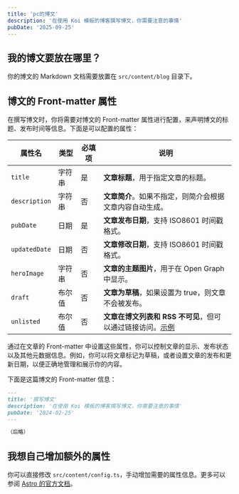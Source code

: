```yaml
---
title: 'pc的博文'
description: '在使用 Koi 模板的博客撰写博文，你需要注意的事情'
pubDate: '2025-09-25'
---
```


## 我的博文要放在哪里？

你的博文的 Markdown 文档需要放置在 `src/content/blog` 目录下。

## 博文的 Front-matter 属性

在撰写博文时，你将需要对博文的 Front-matter 属性进行配置，来声明博文的标题、发布时间等信息。下面是可以配置的属性：

| 属性名           | 类型  | 必填项 | 说明                                                         |
|---------------|-----|-----|------------------------------------------------------------|
| `title`       | 字符串 | 是   | **文章标题**，用于指定文章的标题。                                        |
| `description` | 字符串 | 否   | **文章简介**。如果不指定，则简介会根据文章内容自动生成。                             |
| `pubDate`     | 日期  | 是   | **文章发布日期**，支持 ISO8601 时间戳格式。                               |
| `updatedDate` | 日期  | 否   | **文章修改日期**，支持 ISO8601 时间戳格式。                               |
| `heroImage`   | 字符串 | 否   | **文章的主题图片**，用于在 Open Graph 中显示。                            |
| `draft`       | 布尔值 | 否   | **文章为草稿**，如果设置为 true，则文章不会被发布。                             |
| `unlisted`    | 布尔值 | 否   | **文章在博文列表和 RSS 不可见**，但可以通过链接访问。[示例](./post/unlisted-post/) |

通过在文章的 Front-matter 中设置这些属性，你可以控制文章的显示、发布状态以及其他元数据信息。例如，你可以将文章标记为草稿，或者设置文章的发布和更新日期，以便正确地管理和展示你的内容。

下面是这篇博文的 Front-matter 信息：

```markdown
---
title: '撰写博文'
description: '在使用 Koi 模板的博客撰写博文，你需要注意的事情'
pubDate: '2024-02-25'
---

（后略）
```

## 我想自己增加额外的属性

你可以直接修改 `src/content/config.ts`，手动增加需要的属性信息。更多可以参阅 [Astro 的官方文档](https://docs.astro.build/en/guides/content-collections/)。
